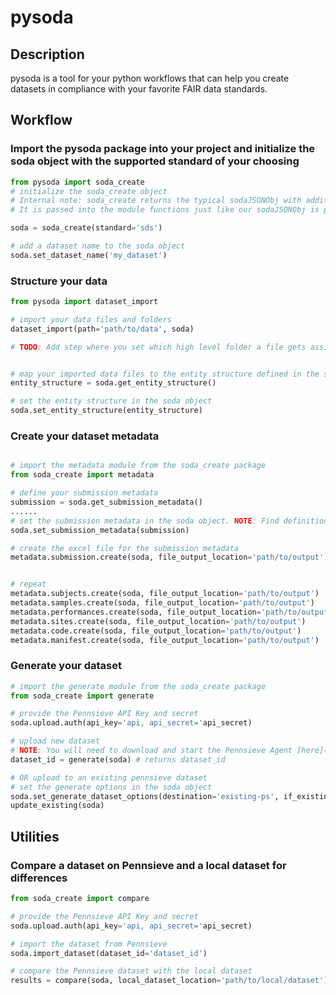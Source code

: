 # pysoda

## Description

pysoda is a tool for your python workflows that can help you create datasets in compliance with your favorite FAIR data standards.

## Workflow

### Import the pysoda package into your project and initialize the soda object with the supported standard of your choosing

```python
from pysoda import soda_create
# initialize the soda_create object
# Internal note: soda_create returns the typical sodaJSONObj with additional methods for adding data and metadata [not in version 1]
# It is passed into the module functions just like our sodaJSONObj is passed to the backend of our api

soda = soda_create(standard='sds')

# add a dataset name to the soda object
soda.set_dataset_name('my_dataset')

```

### Structure your data

```python
from pysoda import dataset_import

# import your data files and folders
dataset_import(path='path/to/data', soda)

# TODO: Add step where you set which high level folder a file gets assigned to


# map your imported data files to the entity structure defined in the soda schema [here](soda_schema.py)
entity_structure = soda.get_entity_structure()

# set the entity structure in the soda object
soda.set_entity_structure(entity_structure)


```

### Create your dataset metadata

```python

# import the metadata module from the soda_create package
from soda_create import metadata

# define your submission metadata
submission = soda.get_submission_metadata()
......
# set the submission metadata in the soda object. NOTE: Find definitions for the submission metadata in the soda schema [here](soda_schema.py)
soda.set_submission_metadata(submission)

# create the excel file for the submission metadata
metadata.submission.create(soda, file_output_location='path/to/output')


# repeat
metadata.subjects.create(soda, file_output_location='path/to/output')
metadata.samples.create(soda, file_output_location='path/to/output')
metadata.performances.create(soda, file_output_location='path/to/output')
metadata.sites.create(soda, file_output_location='path/to/output')
metadata.code.create(soda, file_output_location='path/to/output')
metadata.manifest.create(soda, file_output_location='path/to/output')

```

### Generate your dataset

```python
# import the generate module from the soda_create package
from soda_create import generate

# provide the Pennsieve API Key and secret
soda.upload.auth(api_key='api, api_secret='api_secret)

# upload new dataset
# NOTE: You will need to download and start the Pennsieve Agent [here](https://app.pennsieve.io) to upload data to Pennsieve
dataset_id = generate(soda) # returns dataset_id

# OR upload to an existing pennsieve dataset
# set the generate options in the soda object
soda.set_generate_dataset_options(destination='existing-ps', if_existing="merge", if_existing_files="replace", dataset_id=dataset_id)
update_existing(soda)
```

## Utilities

### Compare a dataset on Pennsieve and a local dataset for differences

```python
from soda_create import compare

# provide the Pennsieve API Key and secret
soda.upload.auth(api_key='api, api_secret='api_secret)

# import the dataset from Pennsieve
soda.import_dataset(dataset_id='dataset_id')

# compare the Pennsieve dataset with the local dataset
results = compare(soda, local_dataset_location='path/to/local/dataset')
```
